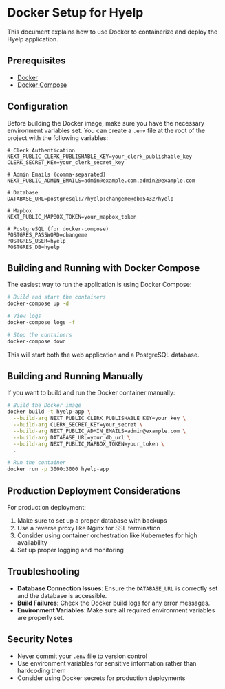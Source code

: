 # Docker Setup for Hyelp

This document explains how to use Docker to containerize and deploy the Hyelp application.

## Prerequisites

- [Docker](https://docs.docker.com/get-docker/)
- [Docker Compose](https://docs.docker.com/compose/install/)

## Configuration

Before building the Docker image, make sure you have the necessary environment variables set. You can create a `.env` file at the root of the project with the following variables:

```
# Clerk Authentication
NEXT_PUBLIC_CLERK_PUBLISHABLE_KEY=your_clerk_publishable_key
CLERK_SECRET_KEY=your_clerk_secret_key

# Admin Emails (comma-separated)
NEXT_PUBLIC_ADMIN_EMAILS=admin@example.com,admin2@example.com

# Database
DATABASE_URL=postgresql://hyelp:changeme@db:5432/hyelp

# Mapbox
NEXT_PUBLIC_MAPBOX_TOKEN=your_mapbox_token

# PostgreSQL (for docker-compose)
POSTGRES_PASSWORD=changeme
POSTGRES_USER=hyelp
POSTGRES_DB=hyelp
```

## Building and Running with Docker Compose

The easiest way to run the application is using Docker Compose:

```bash
# Build and start the containers
docker-compose up -d

# View logs
docker-compose logs -f

# Stop the containers
docker-compose down
```

This will start both the web application and a PostgreSQL database.

## Building and Running Manually

If you want to build and run the Docker container manually:

```bash
# Build the Docker image
docker build -t hyelp-app \
  --build-arg NEXT_PUBLIC_CLERK_PUBLISHABLE_KEY=your_key \
  --build-arg CLERK_SECRET_KEY=your_secret \
  --build-arg NEXT_PUBLIC_ADMIN_EMAILS=admin@example.com \
  --build-arg DATABASE_URL=your_db_url \
  --build-arg NEXT_PUBLIC_MAPBOX_TOKEN=your_token \
  .

# Run the container
docker run -p 3000:3000 hyelp-app
```

## Production Deployment Considerations

For production deployment:

1. Make sure to set up a proper database with backups
2. Use a reverse proxy like Nginx for SSL termination
3. Consider using container orchestration like Kubernetes for high availability
4. Set up proper logging and monitoring

## Troubleshooting

- **Database Connection Issues**: Ensure the `DATABASE_URL` is correctly set and the database is accessible.
- **Build Failures**: Check the Docker build logs for any error messages.
- **Environment Variables**: Make sure all required environment variables are properly set.

## Security Notes

- Never commit your `.env` file to version control
- Use environment variables for sensitive information rather than hardcoding them
- Consider using Docker secrets for production deployments 